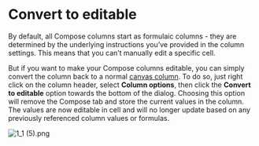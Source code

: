 **Convert to editable**
=======================


By default, all Compose columns start as formulaic columns - they are determined by the underlying instructions you’ve provided in the column settings. This means that you can’t manually edit a specific cell.



But if you want to make your Compose columns editable, you can simply convert the column back to a normal [canvas column](https://help.coda.io/en/articles/5979455-canvas-column-type). To do so, just right click on the column header, select **Column options**, then click the **Convert to editable** option towards the bottom of the dialog. Choosing this option will remove the Compose tab and store the current values in the column. The values are now editable in cell and will no longer update based on any previously referenced column values or formulas.



![1_1 (5).png](https://coda.intercom-attachments-7.com/i/o/767921609/3a2e17aceeaf29697bf17703/upload_15494568032280413815)